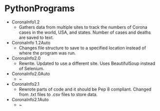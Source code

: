 # PythonPrograms
- CoronaInfo1.2 
  - Gathers data from multiple sites to track the numbers of Corona cases in the world, USA, and states. Number of cases and deaths are saved to text.
- CoronaInfo 1.2Auto 
  - Changes file structure to save to a specified location instead of where the program was run.
- CoronaInfo2.0
  - Rewrite. Updated to use a different site. Uses BeautifulSoup instead of Selenium.
- CoronaInfo2.0Auto
  - ~
- CoronaInfo2.1
  - Rewrote parts of code and it should be Pep 8 compliant. Changed from .txt files to .csv files to store data.
- CoronaInfo2.1Auto
  - ~
